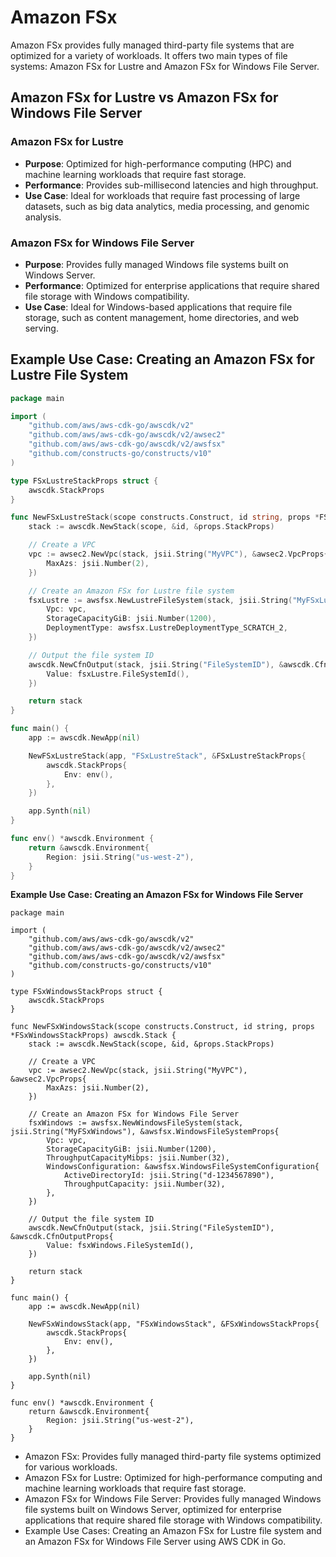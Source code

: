 # Amazon FSx

Amazon FSx provides fully managed third-party file systems that are optimized for a variety of workloads. It offers two main types of file systems: Amazon FSx for Lustre and Amazon FSx for Windows File Server.

## Amazon FSx for Lustre vs Amazon FSx for Windows File Server

### Amazon FSx for Lustre

- **Purpose**: Optimized for high-performance computing (HPC) and machine learning workloads that require fast storage.
- **Performance**: Provides sub-millisecond latencies and high throughput.
- **Use Case**: Ideal for workloads that require fast processing of large datasets, such as big data analytics, media processing, and genomic analysis.

### Amazon FSx for Windows File Server

- **Purpose**: Provides fully managed Windows file systems built on Windows Server.
- **Performance**: Optimized for enterprise applications that require shared file storage with Windows compatibility.
- **Use Case**: Ideal for Windows-based applications that require file storage, such as content management, home directories, and web serving.

## Example Use Case: Creating an Amazon FSx for Lustre File System

```go
package main

import (
    "github.com/aws/aws-cdk-go/awscdk/v2"
    "github.com/aws/aws-cdk-go/awscdk/v2/awsec2"
    "github.com/aws/aws-cdk-go/awscdk/v2/awsfsx"
    "github.com/constructs-go/constructs/v10"
)

type FSxLustreStackProps struct {
    awscdk.StackProps
}

func NewFSxLustreStack(scope constructs.Construct, id string, props *FSxLustreStackProps) awscdk.Stack {
    stack := awscdk.NewStack(scope, &id, &props.StackProps)

    // Create a VPC
    vpc := awsec2.NewVpc(stack, jsii.String("MyVPC"), &awsec2.VpcProps{
        MaxAzs: jsii.Number(2),
    })

    // Create an Amazon FSx for Lustre file system
    fsxLustre := awsfsx.NewLustreFileSystem(stack, jsii.String("MyFSxLustre"), &awsfsx.LustreFileSystemProps{
        Vpc: vpc,
        StorageCapacityGiB: jsii.Number(1200),
        DeploymentType: awsfsx.LustreDeploymentType_SCRATCH_2,
    })

    // Output the file system ID
    awscdk.NewCfnOutput(stack, jsii.String("FileSystemID"), &awscdk.CfnOutputProps{
        Value: fsxLustre.FileSystemId(),
    })

    return stack
}

func main() {
    app := awscdk.NewApp(nil)

    NewFSxLustreStack(app, "FSxLustreStack", &FSxLustreStackProps{
        awscdk.StackProps{
            Env: env(),
        },
    })

    app.Synth(nil)
}

func env() *awscdk.Environment {
    return &awscdk.Environment{
        Region: jsii.String("us-west-2"),
    }
}
```

**Example Use Case: Creating an Amazon FSx for Windows File Server**
```
package main

import (
    "github.com/aws/aws-cdk-go/awscdk/v2"
    "github.com/aws/aws-cdk-go/awscdk/v2/awsec2"
    "github.com/aws/aws-cdk-go/awscdk/v2/awsfsx"
    "github.com/constructs-go/constructs/v10"
)

type FSxWindowsStackProps struct {
    awscdk.StackProps
}

func NewFSxWindowsStack(scope constructs.Construct, id string, props *FSxWindowsStackProps) awscdk.Stack {
    stack := awscdk.NewStack(scope, &id, &props.StackProps)

    // Create a VPC
    vpc := awsec2.NewVpc(stack, jsii.String("MyVPC"), &awsec2.VpcProps{
        MaxAzs: jsii.Number(2),
    })

    // Create an Amazon FSx for Windows File Server
    fsxWindows := awsfsx.NewWindowsFileSystem(stack, jsii.String("MyFSxWindows"), &awsfsx.WindowsFileSystemProps{
        Vpc: vpc,
        StorageCapacityGiB: jsii.Number(1200),
        ThroughputCapacityMibps: jsii.Number(32),
        WindowsConfiguration: &awsfsx.WindowsFileSystemConfiguration{
            ActiveDirectoryId: jsii.String("d-1234567890"),
            ThroughputCapacity: jsii.Number(32),
        },
    })

    // Output the file system ID
    awscdk.NewCfnOutput(stack, jsii.String("FileSystemID"), &awscdk.CfnOutputProps{
        Value: fsxWindows.FileSystemId(),
    })

    return stack
}

func main() {
    app := awscdk.NewApp(nil)

    NewFSxWindowsStack(app, "FSxWindowsStack", &FSxWindowsStackProps{
        awscdk.StackProps{
            Env: env(),
        },
    })

    app.Synth(nil)
}

func env() *awscdk.Environment {
    return &awscdk.Environment{
        Region: jsii.String("us-west-2"),
    }
}

```

- Amazon FSx: Provides fully managed third-party file systems optimized for various workloads.
- Amazon FSx for Lustre: Optimized for high-performance computing and machine learning workloads that require fast storage.
- Amazon FSx for Windows File Server: Provides fully managed Windows file systems built on Windows Server, optimized for enterprise applications that require shared file storage with Windows compatibility.
- Example Use Cases: Creating an Amazon FSx for Lustre file system and an Amazon FSx for Windows File Server using AWS CDK in Go.
